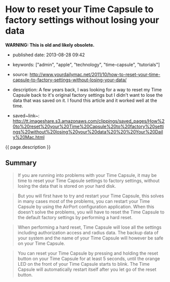 How to reset your Time Capsule to factory settings without losing your data
===========================================================================

**WARNING: This is old and likely obsolete.**

-   published date: 2013-08-28 09:42
-   keywords: \[\"admin\", \"apple\", \"technology\", \"time-capsule\", \"tutorials\"\]
-   source: <http://www.yourdailymac.net/2011/10/how-to-reset-your-time-capsule-to-factory-settings-without-losing-your-data/>
-   description: A few years back, I was looking for a way to reset my Time Capsule back to it\'s original factory settings but I didn\'t want to lose the data that was saved on it. I found this article and it worked well at the time.

-   saved~link~: <http://tt.imageshare.s3.amazonaws.com/clippings/saved_pages/How%20to%20reset%20your%20Time%20Capsule%20to%20factory%20settings%20without%20losing%20your%20data%20%20%20Your%20Daily%20Mac.html>

{{ page.description }}

Summary
-------

> If you are running into problems with your Time Capsule, it may be time to reset your Time Capsule settings to factory settings, without losing the data that is stored on your hard disk.

> But you will first have to try and restart your Time Capsule, this solves in many cases most of the problems, you can restart your Time Capsule by using the AirPort configuration application. When this doesn\'t solve the problems, you will have to reset the Time Capsule to the default factory settings by performing a hard reset.

> When performing a hard reset, Time Capsule will lose all the settings including authorization access and radius data. The backup data of your system and the name of your Time Capsule will however be safe on your Time Capsule.

> You can reset your Time Capsule by pressing and holding the reset button on your Time Capsule for at least 5 seconds, until the orange LED on the front of your Time Capsule starts to blink. The Time Capsule will automatically restart itself after you let go of the reset button.
